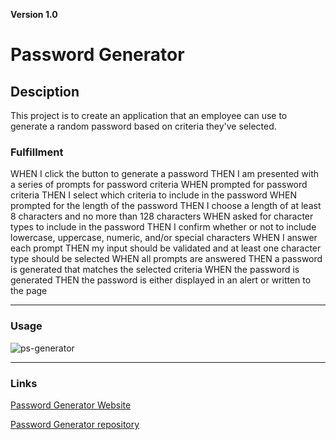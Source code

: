 **Version 1.0**  

# Password Generator  
 

## Desciption  


This project is to create an application that an employee can use to generate a random password based on criteria they've selected.  

### Fulfillment
WHEN I click the button to generate a password
THEN I am presented with a series of prompts for password criteria
WHEN prompted for password criteria
THEN I select which criteria to include in the password
WHEN prompted for the length of the password
THEN I choose a length of at least 8 characters and no more than 128 characters
WHEN asked for character types to include in the password
THEN I confirm whether or not to include lowercase, uppercase, numeric, and/or special characters
WHEN I answer each prompt
THEN my input should be validated and at least one character type should be selected
WHEN all prompts are answered
THEN a password is generated that matches the selected criteria
WHEN the password is generated
THEN the password is either displayed in an alert or written to the page
 

- - -   

### Usage  


![ps-generator](https://user-images.githubusercontent.com/103866289/169664210-af7aa5f1-b9d2-438b-99a7-1a5bed3488a9.png)

 

- - -  

### Links  
 

[Password Generator Website](https://bvenant.github.io/)  

[Password Generator repository](https://github.com/bvenant/password-generator) 

